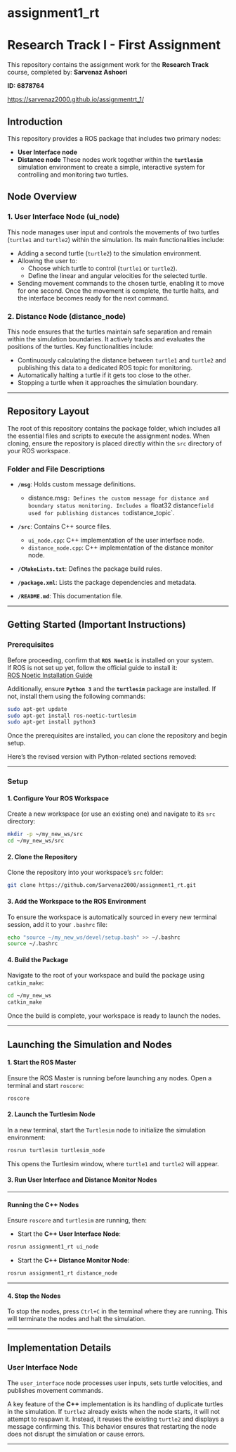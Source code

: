 # assignment1_rt

# Research Track I - First Assignment
This repository contains the assignment work for the **Research Track** course, completed by: 
**Sarvenaz Ashoori** 

**ID: 6878764**

https://sarvenaz2000.github.io/assignmentrt_1/
## Introduction
This repository provides a ROS package that includes two primary nodes:
-  **User Interface node**
-  **Distance  node**
These nodes work together within the **`turtlesim`** simulation environment to create a simple, interactive system for controlling and monitoring two turtles.

## Node Overview

### 1. User Interface Node (ui_node)

This node manages user input and controls the movements of two turtles (`turtle1` and `turtle2`) within the simulation. Its main functionalities include:  
- Adding a second turtle (`turtle2`) to the simulation environment.  
- Allowing the user to:  
   - Choose which turtle to control (`turtle1` or `turtle2`).  
   - Define the linear and angular velocities for the selected turtle.  
- Sending movement commands to the chosen turtle, enabling it to move for one second. Once the movement is complete, the turtle halts, and the interface becomes ready for the next command.

### 2. Distance Node (distance_node)

This node ensures that the turtles maintain safe separation and remain within the simulation boundaries. It actively tracks and evaluates the positions of the turtles. Key functionalities include:  
- Continuously calculating the distance between `turtle1` and `turtle2` and publishing this data to a dedicated ROS topic for monitoring.  
- Automatically halting a turtle if it gets too close to the other.  
- Stopping a turtle when it approaches the simulation boundary.  

---

## Repository Layout

The root of this repository contains the package folder, which includes all the essential files and scripts to execute the assignment nodes. When cloning, ensure the repository is placed directly within the `src` directory of your ROS workspace.

### Folder and File Descriptions
- **`/msg`**: Holds custom message definitions.  
  -  distance.msg`: Defines the custom message for distance and boundary status monitoring. Includes a `float32 distance` field used for publishing distances to `distance_topic`.
     

- **`/src`**: Contains C++ source files.  
  - `ui_node.cpp`: C++ implementation of the user interface node.  
  - `distance_node.cpp`: C++ implementation of the distance monitor node.  

- **`/CMakeLists.txt`**: Defines the package build rules.  

- **`/package.xml`**: Lists the package dependencies and metadata.  

- **`/README.md`**: This documentation file.  

---

## Getting Started (Important Instructions)

### Prerequisites  
Before proceeding, confirm that **`ROS Noetic`** is installed on your system.  
If ROS is not set up yet, follow the official guide to install it:  
[ROS Noetic Installation Guide](https://wiki.ros.org/noetic/Installation/Ubuntu)  

Additionally, ensure **`Python 3`** and the **`turtlesim`** package are installed. If not, install them using the following commands:  
```bash
sudo apt-get update
sudo apt-get install ros-noetic-turtlesim
sudo apt-get install python3
```  

Once the prerequisites are installed, you can clone the repository and begin setup.  

Here’s the revised version with Python-related sections removed:

---

### Setup  

#### 1. Configure Your ROS Workspace  
Create a new workspace (or use an existing one) and navigate to its `src` directory:  
```bash
mkdir -p ~/my_new_ws/src
cd ~/my_new_ws/src
```  

#### 2. Clone the Repository  
Clone the repository into your workspace’s `src` folder:  
```bash
git clone https://github.com/Sarvenaz2000/assignment1_rt.git
```  

#### 3. Add the Workspace to the ROS Environment  
To ensure the workspace is automatically sourced in every new terminal session, add it to your `.bashrc` file:  
```bash
echo "source ~/my_new_ws/devel/setup.bash" >> ~/.bashrc
source ~/.bashrc
```  

#### 4. Build the Package  
Navigate to the root of your workspace and build the package using `catkin_make`:  
```bash
cd ~/my_new_ws
catkin_make
```  
Once the build is complete, your workspace is ready to launch the nodes.  

---

## Launching the Simulation and Nodes  

#### 1. Start the ROS Master  
Ensure the ROS Master is running before launching any nodes. Open a terminal and start `roscore`:  
```bash
roscore
```  

#### 2. Launch the Turtlesim Node  
In a new terminal, start the `Turtlesim` node to initialize the simulation environment:  
```bash
rosrun turtlesim turtlesim_node
```  
This opens the Turtlesim window, where `turtle1` and `turtle2` will appear.  

#### 3. Run User Interface and Distance Monitor Nodes  

---

#### Running the C++ Nodes  
Ensure `roscore` and `turtlesim` are running, then:  
- Start the **C++ User Interface Node**:  
```bash
rosrun assignment1_rt ui_node
```  
- Start the **C++ Distance Monitor Node**:  
```bash
rosrun assignment1_rt distance_node
```  

---

#### 4. Stop the Nodes  
To stop the nodes, press `Ctrl+C` in the terminal where they are running. This will terminate the nodes and halt the simulation.  

---

## Implementation Details  

### User Interface Node  
The `user_interface` node processes user inputs, sets turtle velocities, and publishes movement commands.  

A key feature of the **C++** implementation is its handling of duplicate turtles in the simulation. If `turtle2` already exists when the node starts, it will not attempt to respawn it. Instead, it reuses the existing `turtle2` and displays a message confirming this. This behavior ensures that restarting the node does not disrupt the simulation or cause errors.  

--- 

